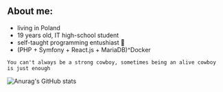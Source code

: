 ## About me:

- living in Poland
- 19 years old, IT high-school student
- self-taught programming entushiast 🐳
- (PHP + Symfony + React.js + MariaDB)^Docker

<!-- ![jazwa](https://i.ibb.co/44cv5yM/jazwa2.jpg) -->

```
You can't always be a strong cowboy, sometimes being an alive cowboy is just enough
```

![Anurag's GitHub stats](https://github-readme-stats.vercel.app/api?username=yanushevitz&show_icons=true&theme=radical)
